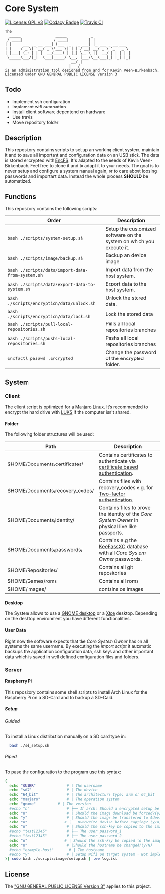 # Core System
[![License: GPL v3](https://img.shields.io/badge/License-GPL%20v3-blue.svg)](./LICENSE.txt) [![Codacy Badge](https://api.codacy.com/project/badge/Grade/6e66409513d7451b949afbf0373ba71f)](https://www.codacy.com/manual/kevinveenbirkenbach/core-system?utm_source=github.com&amp;utm_medium=referral&amp;utm_content=kevinveenbirkenbach/core-system&amp;utm_campaign=Badge_Grade) [![Travis CI](https://travis-ci.org/kevinveenbirkenbach/core-system.svg?branch=master)](https://travis-ci.org/kevinveenbirkenbach/core-system)

```
The
  _____                _____           _                 
 / ____|              / ____|         | |                
| |     ___  _ __ ___| (___  _   _ ___| |_ ___ _ __ ___  
| |    / _ \| '__/ _ \\___ \| | | / __| __/ _ \ '_ ` _ \
| |___| (_) | | |  __/____) | |_| \__ \ ||  __/ | | | | |
 \_____\___/|_|  \___|_____/ \__, |___/\__\___|_| |_| |_|
                              __/ |                      
                             |___/                       
is an administration tool designed from and for Kevin Veen-Birkenbach.
Licensed under GNU GENERAL PUBLIC LICENSE Version 3
```
## Todo

- Implement ssh configuration
- Implement wifi automation
- Install client software depentend on hardware
- Use travis
- Move repository folder

## Description
This repository contains scripts to set up an working client system, maintain it and to save all important and configuration data on an USB stick. The data is stored encrypted with [EncFS](https://en.wikipedia.org/wiki/EncFS).
It's adapted to the needs of Kevin Veen-Birkenbach. Feel free to clone it and to adapt it to your needs. The goal is to never setup and configure a system manual again, or to care about loosing passwords and important data. Instead the whole process **SHOULD** be automatized.

## Functions

This repository contains the following scripts:

| Order | Description |
|---|---|
| ```bash ./scripts/system-setup.sh``` | Setup the customized software on the system on which you execute it. |
| ```bash ./scripts/image/backup.sh``` | Backup an device image |
| ```bash ./scripts/data/import-data-from-system.sh``` | Import data from the host system.|
| ```bash ./scripts/data/export-data-to-system.sh``` | Export data to the host system.|
| ```bash ./scripts/encryption/data/unlock.sh``` | Unlock the stored data.|
| ```bash ./scripts/encryption/data/lock.sh``` | Lock the stored data |
| ```bash ./scripts/pull-local-repositories.sh``` | Pulls all local repositories branches |
| ```bash ./scripts/pushs-local-repositories.sh``` | Pushs all local repositories branches |
| ```encfsctl passwd .encrypted``` | Change the password of the encrypted folder. |


## System
### Client
The client script is optimized for a [Manjaro Linux](https://manjaro.org). It's recommended to encrypt the hard drive with [LUKS](https://en.wikipedia.org/wiki/Linux_Unified_Key_Setup) if the computer isn't shared.

#### Folder
The following folder structures will be used:

| Path                        | Description |
|---|---|
$HOME/Documents/certificates/ | Contains certificates to authenticate via [certificate based authentication](https://blog.couchbase.com/x-509-certificate-based-authentication/). |
| $HOME/Documents/recovery_codes/ | Contains files with recovery_codes e.g. for [Two-factor authentication](https://en.wikipedia.org/wiki/Multi-factor_authentication). |
| $HOME/Documents/identity/ | Contains files to prove the identity of the *Core System Owner* in physical live like passports. |
| $HOME/Documents/passwords/ | Contains e.g the [KeePassXC](https://keepassxc.org/) database with all *Core System Owner* passwords. |
| $HOME/Repositories/ | Contains all git repositories |
| $HOME/Games/roms | Contains all roms |
| $HOME/Images/ | contains os images|

#### Desktop
The System allows to use a [GNOME desktop](https://www.gnome.org/?) or a [Xfce](https://www.xfce.org/) desktop.
Depending on the desktop environment you have different functionalities.

#### User Data
Right now the software expects that the *Core System Owner* has on all systems the same username. By executing the *import script* it automatic backups the application configuration data, ssh keys and other important data which is saved in well defined configuration files and folders.

### Server

#### Raspberry Pi
This repository contains some shell scripts to install Arch Linux for the Raspberry Pi on a SD-Card and to backup a SD-Card.

##### Setup
###### Guided
To install a Linux distribution manually on a SD card type in:

```bash
  bash ./sd_setup.sh
```
###### Piped
To pase the configuration to the program use this syntax:
```bash
(
  echo "$USER"              # | The username
  echo "sdX"                # | The device
  echo "64_bit"             # | The architecture type; arm or 64_bit
  echo "manjaro"            # | The operation system
  echo "gnome"          # | The version
  #echo "n"                 # ├── If arch: Should a encrypted setup be used? (y/n)
  echo "n"                  # | Should the image download be forced?(y/n)
  echo "y"                  # | Should the image be transfered to $device_path?(y/n)
  echo "n"                 # ├── Overwrite device before copying? (y/n)
  echo "n"                  # | Should the ssh-key be copied to the image?(y/N)
  #echo "test12345"         # ├── The user password_1
  #echo "test12345"         # ├── The user password_2
  echo "n"                 # | Should the ssh-key be copied to the image?(y/N)
  echo "n"                  # |Should the hostname be changed?(y/N)
  #echo "example-host"       # | The hostname
  #echo "y"                 # | Setup Wifi on target system - Not implemented yet
)| sudo bash ./scripts/image/setup.sh | tee log.txt
```

## License
The ["GNU GENERAL PUBLIC LICENSE Version 3"](./LICENSE.txt) applies to this project.
